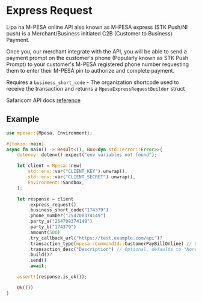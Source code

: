 # Express Request

Lipa na M-PESA online API also known as M-PESA express (STK Push/NI push) is a Merchant/Business initiated C2B (Customer to Business) Payment.

Once you, our merchant integrate with the API, you will be able to send a payment prompt on the customer's phone (Popularly known as STK Push Prompt) to your customer's M-PESA registered phone number requesting them to enter their M-PESA pin to authorize and complete payment.

Requires a `business_short_code` - The organization shortcode used to receive the transaction and
returns a `MpesaExpressRequestBuilder` struct

Safaricom API docs [reference](https://developer.safaricom.co.ke/APIs/MpesaExpressSimulate)

## Example

```rust
use mpesa::{Mpesa, Environment};

#[tokio::main]
async fn main() -> Result<(), Box<dyn std::error::Error>>{
    dotenvy::dotenv().expect("env variables not found");

    let client = Mpesa::new(
        std::env::var("CLIENT_KEY").unwrap(),
        std::env::var("CLIENT_SECRET").unwrap(),
        Environment::Sandbox,
    );

    let response = client
        .express_request()
        .business_short_code("174379")
        .phone_number("254708374149")
        .party_a("254708374149")
        .party_b("174379")
        .amount(500)
        .try_callback_url("https://test.example.com/api")?
        .transaction_type(mpesa::CommandId::CustomerPayBillOnline) // Optional, defaults to `CommandId::CustomerPayBillOnline`
        .transaction_desc("Description") // Optional, defaults to "None"
        .build()?
        .send()
        .await;

    assert!(response.is_ok());

    Ok(())
}
```
